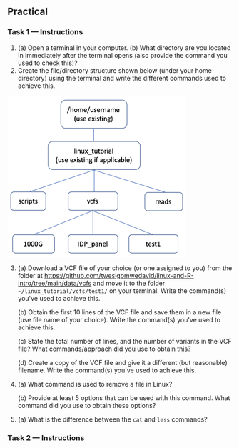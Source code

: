 ## Practical

### Task 1 — Instructions
1.  (a) Open a terminal in your computer. (b) What directory are you located in immediately after the terminal opens (also provide the command you used to check this)?
2.  Create the file/directory structure shown below (under your home directory) using the terminal and write the different commands used to achieve this. 
 
 <img src="../general/file_structure.png" width=400 height=360>


3.  (a) Download a VCF file of your choice (or one assigned to you) from the folder at https://github.com/twesigomwedavid/linux-and-R-intro/tree/main/data/vcfs and move it to the folder ``~/linux_tutorial/vcfs/test1/`` on your terminal. Write the command(s) you've used to achieve this.

    (b) Obtain the first 10 lines of the VCF file and save them in a new file (use file name of your choice). Write the command(s) you've used to achieve this.
    
    (c) State the total number of lines, and the number of variants in the VCF file? What commands/approach did you use to obtain this? 
    
    (d) Create a copy of the VCF file and give it a different (but reasonable) filename. Write the command(s) you've used to achieve this.
    
    
4.  (a) What command is used to remove a file in Linux? 

    (b) Provide at least 5 options that can be used with this command. What command did you use to obtain these options? 
   
   
5.  (a) What is the difference between the ``cat`` and ``less`` commands? 


### Task 2 — Instructions


